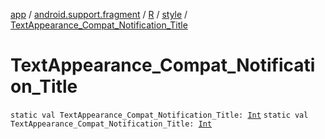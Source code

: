 [app](../../../index.md) / [android.support.fragment](../../index.md) / [R](../index.md) / [style](index.md) / [TextAppearance_Compat_Notification_Title](.)

# TextAppearance_Compat_Notification_Title

`static val TextAppearance_Compat_Notification_Title: `[`Int`](https://kotlinlang.org/api/latest/jvm/stdlib/kotlin/-int/index.html)
`static val TextAppearance_Compat_Notification_Title: `[`Int`](https://kotlinlang.org/api/latest/jvm/stdlib/kotlin/-int/index.html)